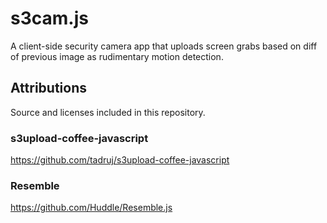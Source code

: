 # s3cam.js


A client-side security camera app that uploads screen grabs based on diff of previous image as rudimentary motion detection.



## Attributions

Source and licenses included in this repository.

### s3upload-coffee-javascript
https://github.com/tadruj/s3upload-coffee-javascript

### Resemble
https://github.com/Huddle/Resemble.js


